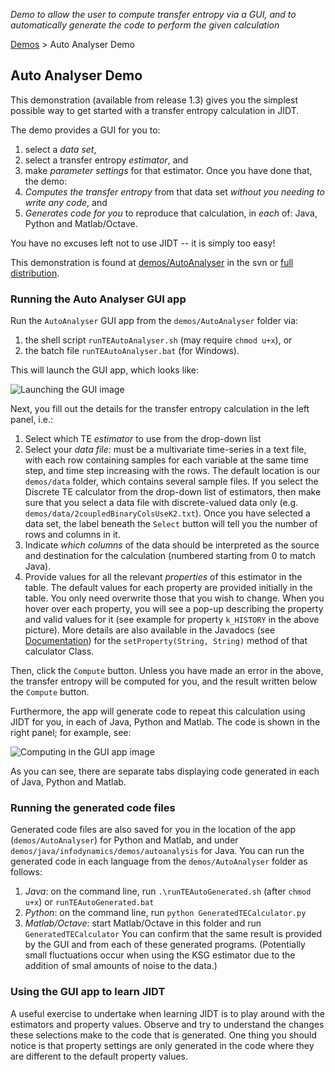 _Demo to allow the user to compute transfer entropy via a GUI, and to automatically generate the code to perform the given calculation_

[Demos](Demos) > Auto Analyser Demo

## Auto Analyser Demo

This demonstration (available from release 1.3) gives you the simplest possible way to get started with a transfer entropy calculation in JIDT.

The demo provides a GUI for you to:
 1. select a *data set*,
 1. select a transfer entropy *estimator*, and
 1. make *parameter settings* for that estimator.
Once you have done that, the demo:
 1. *Computes the transfer entropy* from that data set _without you needing to write any code_, and
 1. *Generates code for you* to reproduce that calculation, in _each_ of: Java, Python and Matlab/Octave.

You have no excuses left not to use JIDT -- it is simply too easy!

This demonstration is found at [demos/AutoAnalyser](../blob/master/demos/AutoAnalyser) in the svn or [full distribution](Downloads).

### Running the Auto Analyser GUI app

Run the `AutoAnalyser` GUI app from the `demos/AutoAnalyser` folder via:
 1. the shell script `runTEAutoAnalyser.sh` (may require `chmod u+x`), or
 1. the batch file `runTEAutoAnalyser.bat` (for Windows).

This will launch the GUI app, which looks like:

![Launching the GUI image](https://raw.githubusercontent.com/jlizier/jidt/master/web/AutoAnalyserGUI-1-Launch.png)

Next, you fill out the details for the transfer entropy calculation in the left panel, i.e.:
 1. Select which TE *estimator* to use from the drop-down list
 1. Select your *data file*: must be a multivariate time-series in a text file, with each row containing samples for each variable at the same time step, and time step increasing with the rows. The default location is our `demos/data` folder, which contains several sample files. If you select the Discrete TE calculator from the drop-down list of estimators, then make sure that you select a data file with discrete-valued data only (e.g. `demos/data/2coupledBinaryColsUseK2.txt`). Once you have selected a data set, the label beneath the `Select` button will tell you the number of rows and columns in it.
 1. Indicate *which columns* of the data should be interpreted as the source and destination for the calculation (numbered starting from 0 to match Java).
 1. Provide values for all the relevant *properties* of this estimator in the table. The default values for each property are provided initially in the table. You only need overwrite those that you wish to change. When you hover over each property, you will see a pop-up describing the property and valid values for it (see example for property `k_HISTORY` in the above picture). More details are also available in the Javadocs (see [Documentation](Documentation)) for the `setProperty(String, String)` method of that calculator Class.

Then, click the `Compute` button. Unless you have made an error in the above, the transfer entropy will be computed for you, and the result written below the `Compute` button.

Furthermore, the app will generate code to repeat this calculation using JIDT for you, in each of Java, Python and Matlab. The code is shown in the right panel; for example, see:

![Computing in the GUI app image](https://raw.githubusercontent.com/jlizier/jidt/master/web/AutoAnalyserGUI-2-Compute.png)

As you can see, there are separate tabs displaying code generated in each of Java, Python and Matlab.

### Running the generated code files

Generated code files are also saved for you in the location of the app (`demos/AutoAnalyser`) for Python and Matlab, and under `demos/java/infodynamics/demos/autoanalysis` for Java. You can run the generated code in each language from the `demos/AutoAnalyser` folder as follows:
 1. *Java*: on the command line, run `.\runTEAutoGenerated.sh` (after `chmod u+x`) or `runTEAutoGenerated.bat`
 1. *Python*: on the command line, run `python GeneratedTECalculator.py`
 1. *Matlab/Octave*: start Matlab/Octave in this folder and run `GeneratedTECalculator`
You can confirm that the same result is provided by the GUI and from each of these generated programs. (Potentially small fluctuations occur when using the KSG estimator due to the addition of smal amounts of noise to the data.)

### Using the GUI app to learn JIDT

A useful exercise to undertake when learning JIDT is to play around with the estimators and property values. Observe and try to understand the changes these selections make to the code that is generated. One thing you should notice is that property settings are only generated in the code where they are different to the default property values.